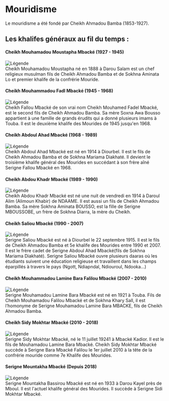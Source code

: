 # Mouridisme  
Le mouridisme a été fondé par  Cheikh Ahmadou Bamba (1853-1927).  

## Les khalifes généraux au fil du temps : 

#### Cheikh Mouhamadou Moustapha Mbacké (1927 - 1945)
![Légende](https://th.bing.com/th/id/OIP.9cb7puMfHFzrzeaVnE7eUAAAAA?w=134&h=180&c=7&r=0&o=5&dpr=1.5&pid=1.7)  
Cheikh Mouhamadou Moustapha né en 1888 à Darou Salam est un chef religieux musulman fils de Cheikh Ahmadou Bamba et de Sokhna Aminata Lo et premier khalife de la confrérie Mouride.

#### Cheikh Mouhammadou Fadl Mbacké (1945 - 1968)  
![Légende](https://th.bing.com/th/id/OIP.bi5pfcLgjTvEye_kS2GmqQHaI7?w=124&h=180&c=7&r=0&o=5&dpr=1.5&pid=1.7)  
Cheikh Fallou Mbacké de son vrai nom Cheikh Mouhamed Fadel Mbacké, est le second fils de Cheikh Ahmadou Bamba. Sa mère Soxna Awa Bousso appartient à une famille de grands érudits qui a donné plusieurs imams à Touba. Il est le deuxième khalife des Mourides de 1945 jusqu'en 1968.

#### Cheikh Abdoul Ahad Mbacké	(1968 - 1989)  
![Légende](https://th.bing.com/th/id/OIP.km-taxOEwNS-wN5MsRneagHaE-?w=221&h=180&c=7&r=0&o=5&dpr=1.5&pid=1.7)    
Cheikh Abdoul Ahad Mbacké est né en 1914 à Diourbel. Il est le fils de Cheikh Ahmadou Bamba et de Sokhna Mariama Diakhaté. Il devient le troisième khalife général des Mourides en succédant à son frère aîné Serigne Fallou Mbacké en 1968.

#### Cheikh Abdou Khadr Mbacké	(1989 - 1990)  
![Légende](https://th.bing.com/th/id/OIP.1SALJsjjAUi8V8PNZ026PQHaGp?w=207&h=186&c=7&r=0&o=5&dpr=1.5&pid=1.7)  
Cheikh Abdou Khadr Mbacké est né une nuit de vendredi en 1914 à Daroul Alim (Alimoun Khabir) de NDAAME. Il est aussi un fils de Cheikh Ahmadou Bamba. Sa mère Sokhna Aminata BOUSSO, est la fille de Serigne MBOUSSOBE, un frère de Sokhna Diarra, la mère du Cheikh.

#### Cheikh Saliou Mbacké	(1990 - 2007)  
![Légende](https://th.bing.com/th/id/OIP.-Y8xSVJYimqffQe82UtqKwAAAA?w=110&h=180&c=7&r=0&o=5&dpr=1.5&pid=1.7)  
Serigne Saliou Mbacké est né à Diourbel le 22 septembre 1915. Il est le fils de Cheikh Ahmadou Bamba et 5e khalife des Mourides entre 1990 et 2007. Il est le frère cadet de Serigne Abdoul Ahad Mbacké(fils de Sokhna Mariama Diakhaté). Serigne Saliou Mbacké ouvre plusieurs daaras où les étudiants suivent une éducation religieuse et travaillent dans les champs éparpillés à travers le pays (Ngott, Ndiapndal, Ndiouroul, Ndooka…)

#### Cheikh Mouhammadou Lamine Bara Falilou Mbacké (2007 - 2010)  
![Légende](https://th.bing.com/th/id/OIP.tH2FO79u7YEzocPV5G39jAAAAA?w=115&h=180&c=7&r=0&o=5&dpr=1.5&pid=1.7)  
Serigne Mouhamadou Lamine Bara Mbacké est né en 1921 à Touba. Fils de Cheikh Mouhamadou Falilou Mbacké et de Sokhna Khary Sall, il est l’homonyme de Serigne Mouhamadou Lamine Bara MBACKE, fils de Cheikh Ahmadou Bamba.

#### Cheikh Sidy Mokhtar Mbacké	(2010 - 2018)  
![Légende](https://th.bing.com/th/id/OIP.90-u3_XwwZnYGfQ_Av5YCgAAAA?pid=ImgDet&w=189&h=99&c=7&dpr=1,5)  
Serigne Sidy Mokhtar Mbacké, né le 11 juillet 19241 à Mbacké Kadior. Il est le fils de Mouhamadou Lamine Bara Mbacké. Cheikh Sidy Mokhtar Mbacké succède à Serigne Bara Mbacké Falilou le 1er juillet 2010 à la tête de la confrérie mouride comme 7e Khalife des Mourides.

#### Serigne Mountakha Mbacké (Depuis 2018)  
![Légende](https://th.bing.com/th/id/OIP.7wHdJN84CnnU8PNEEw0oaAHaEK?w=270&h=180&c=7&r=0&o=5&dpr=1.5&pid=1.7)  
Serigne Mountakha Bassirou Mbacké est né en 1933 à Darou Kayel près de Mboul. Il est l'actuel khalife général des Mourides. Il succède à Serigne Sidi Mokhtar Mbacké.
